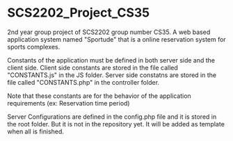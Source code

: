 # SCS2202_Project_CS35
2nd year group project of SCS2202 group number CS35. A web based application system named "Sportude" that is a online reservation system for sports complexes.

Constants of the application must be defined in both server side and the client side.
Client side constants are stored in the file called "CONSTANTS.js" in the JS folder.
Server side constatns are stored in the file called "CONSTANTS.php" in the controller folder.

Note that these constants are for the behavior of the application requirements (ex: Reservation time period)

Server Configurations are defined in the config.php file and it is stored in the root folder. But it is not in the repository yet. It will be added as template when all is finished.
